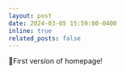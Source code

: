 ```yaml
---
layout: post
date: 2024-03-05 15:59:00-0400
inline: true
related_posts: false
---
```


🎉First version of homepage!
